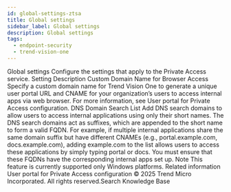 ```yaml
---
id: global-settings-ztsa
title: Global settings
sidebar_label: Global settings
description: Global settings
tags:
  - endpoint-security
  - trend-vision-one
---
```


 Global settings Configure the settings that apply to the Private Access service. Setting Description Custom Domain Name for Browser Access Specify a custom domain name for Trend Vision One to generate a unique user portal URL and CNAME for your organization’s users to access internal apps via web browser. For more information, see User portal for Private Access configuration. DNS Domain Search List Add DNS search domains to allow users to access internal applications using only their short names. The DNS search domains act as suffixes, which are appended to the short name to form a valid FQDN. For example, if multiple internal applications share the same domain suffix but have different CNAMEs (e.g., portal.example.com, docs.example.com), adding example.com to the list allows users to access these applications by simply typing portal or docs. You must ensure that these FQDNs have the corresponding internal apps set up. Note This feature is currently supported only Windows platforms. Related information User portal for Private Access configuration © 2025 Trend Micro Incorporated. All rights reserved.Search Knowledge Base